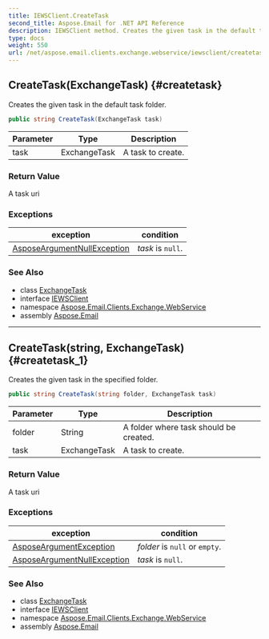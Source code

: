 ```yaml
---
title: IEWSClient.CreateTask
second_title: Aspose.Email for .NET API Reference
description: IEWSClient method. Creates the given task in the default task folder
type: docs
weight: 550
url: /net/aspose.email.clients.exchange.webservice/iewsclient/createtask/
---
```

## CreateTask(ExchangeTask) {#createtask}

Creates the given task in the default task folder.

```csharp
public string CreateTask(ExchangeTask task)
```

| Parameter | Type | Description |
| --- | --- | --- |
| task | ExchangeTask | A task to create. |

### Return Value

A task uri

### Exceptions

| exception | condition |
| --- | --- |
| [AsposeArgumentNullException](../../../aspose.email/asposeargumentnullexception/) | *task* is `null`. |

### See Also

* class [ExchangeTask](../../exchangetask/)
* interface [IEWSClient](../)
* namespace [Aspose.Email.Clients.Exchange.WebService](../../iewsclient/)
* assembly [Aspose.Email](../../../)

---

## CreateTask(string, ExchangeTask) {#createtask_1}

Creates the given task in the specified folder.

```csharp
public string CreateTask(string folder, ExchangeTask task)
```

| Parameter | Type | Description |
| --- | --- | --- |
| folder | String | A folder where task should be created. |
| task | ExchangeTask | A task to create. |

### Return Value

A task uri

### Exceptions

| exception | condition |
| --- | --- |
| [AsposeArgumentException](../../../aspose.email/asposeargumentexception/) | *folder* is `null` or `empty`. |
| [AsposeArgumentNullException](../../../aspose.email/asposeargumentnullexception/) | *task* is `null`. |

### See Also

* class [ExchangeTask](../../exchangetask/)
* interface [IEWSClient](../)
* namespace [Aspose.Email.Clients.Exchange.WebService](../../iewsclient/)
* assembly [Aspose.Email](../../../)


